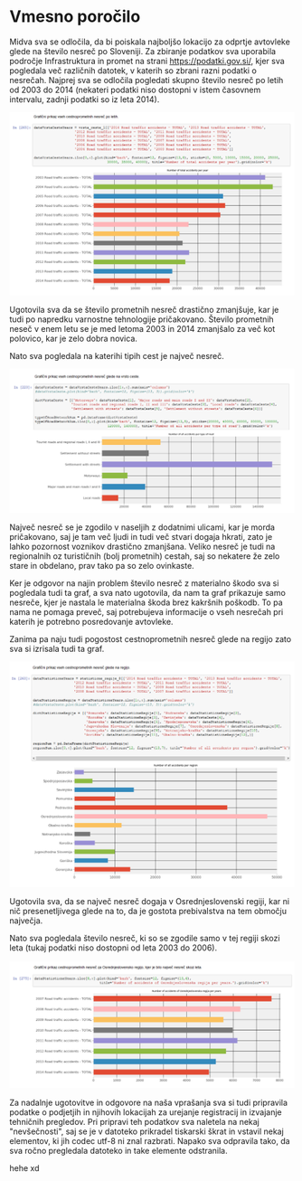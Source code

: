 # Vmesno poročilo

Midva sva se odločila, da bi poiskala najboljšo lokacijo za odprtje avtovleke glede na število nesreč po Sloveniji. Za zbiranje podatkov sva uporabila področje Infrastruktura in promet na strani https://podatki.gov.si/, kjer sva pogledala več različnih datotek, v katerih so zbrani razni podatki o nesrečah. Najprej sva se odločila pogledati skupno število nesreč po letih od 2003 do 2014 (nekateri podatki niso dostopni v istem časovnem intervalu, zadnji podatki so iz leta 2014). 

<p align="center">
  <img src="https://github.com/TheBraveCat/PR18NRMT/blob/master/images/allAccidentsYears.PNG"/>
</p>

Ugotovila sva da se število prometnih nesreč drastično zmanjšuje, kar je tudi po napredku varnostne tehnologije pričakovano. Število prometnih neseč v enem letu se je med letoma 2003 in 2014 zmanjšalo za več kot polovico, kar je zelo dobra novica.

Nato sva pogledala na katerihi tipih cest je največ nesreč. 

<p align="center">
  <img src="https://github.com/TheBraveCat/PR18NRMT/blob/master/images/allAccidentsType.PNG"/>
</p>

Največ nesreč se je zgodilo v naseljih z dodatnimi ulicami, kar je morda pričakovano, saj je tam več ljudi in tudi več stvari dogaja hkrati, zato je lahko pozornost voznikov drastično zmanjšana. Veliko nesreč je tudi na regionalnih oz turističnih (bolj prometnih) cestah, saj so nekatere že zelo stare in obdelano, prav tako pa so zelo ovinkaste. 

Ker je odgovor na najin problem število nesreč z materialno škodo sva si pogledala tudi ta graf, a sva nato ugotovila, da nam ta graf prikazuje samo nesreče, kjer je nastala le materialna škoda brez kakršnih poškodb. To pa nama ne pomaga preveč, saj potrebujeva informacije o vseh nesrečah pri katerih je potrebno posredovanje avtovleke. 

Zanima pa naju tudi pogostost cestnoprometnih nesreč glede na regijo zato sva si izrisala tudi ta graf. 

<p align="center">
  <img src="https://github.com/TheBraveCat/PR18NRMT/blob/master/images/allAccidentsRegions.PNG"/>
</p>

Ugotovila sva, da se največ nesreč dogaja v Osrednjeslovenski regiji, kar ni nič presenetljivega glede na to, da je gostota prebivalstva na tem območju največja.

Nato sva pogledala število nesreč, ki so se zgodile samo v tej regiji skozi leta (tukaj podatki niso dostopni od leta 2003 do 2006).


<p align="center">
  <img src="https://github.com/TheBraveCat/PR18NRMT/blob/master/images/accidentsInOsrednjeslovenska.PNG"/>
</p>

Za nadalnje ugotovitve in odgovore na naša vprašanja sva si tudi pripravila podatke o podjetjih in njihovih lokacijah za urejanje registracij in izvajanje tehničnih pregledov. Pri pripravi teh podatkov sva naletela na nekaj "nevšečnosti", saj se je v datoteko prikradel tiskarski škrat in vstavil nekaj elementov, ki jih codec utf-8 ni znal razbrati. Napako sva odpravila tako, da sva ročno pregledala datoteko in take elemente odstranila. 



hehe xd
